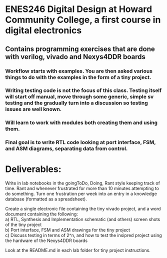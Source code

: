 # ENES246 Digital Design at Howard Community College, a first course in digital electronics

## Contains programming exercises that are done with verilog, vivado and Nexys4DDR boards
### Workflow starts with examples. You are then asked various things to do with the examples in the form of a tiny project. 
### Writing testing code is not the focus of this class. Testing itself will start off manual, move through some generic, simple sv testing and the gradually turn into a discussion so testing issues are well known. 
### Will learn to work with modules both creating them and using them.  
### Final goal is to write RTL code looking at port interface, FSM, and ASM diagrams, separating data from control.  

# Deliverables:   
Write in lab notebooks in the goingToDo, Doing, Rant style keeping track of time. Rant and whenever frustrated for more than 10 minutes attempting to do something. Turn one frustration per week into an entry in a knowledge database (formatted as a spreadsheet).   

Create a single electronic file containing the tiny vivado project, and a word document containing the following:  
a) RTL, Synthesis and Implementation schematic (and others) screen shots of the tiny project  
b) Port interface, FSM and ASM drawings for the tiny project   
c) Discuss testing in terms of 2^n, and how to test the insipred project using the hardware of the Nexys4DDR boards   
  
Look at the README.md in each lab folder for tiny project instructions.




 
